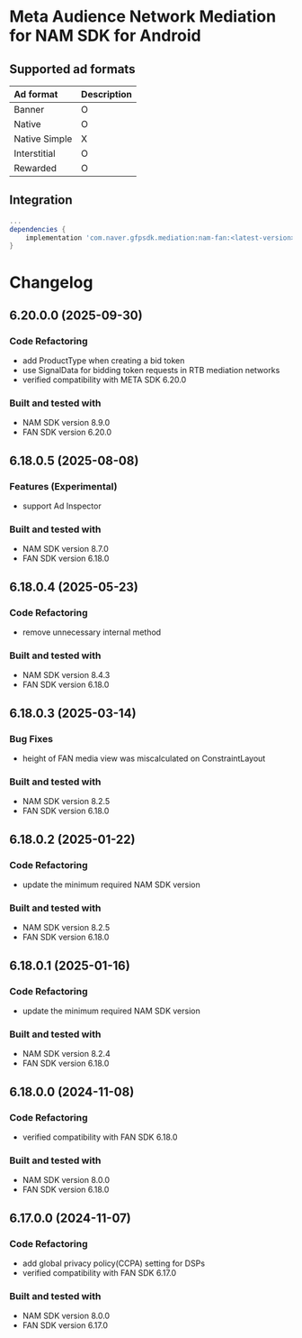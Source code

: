 # Meta Audience Network Mediation for NAM SDK for Android

## Supported ad formats

| Ad format     | Description |
|:--------------|:------------|
| Banner        | O           |
| Native        | O           |
| Native Simple | X           |
| Interstitial  | O           |
| Rewarded      | O           |

## Integration

```gradle
...
dependencies {
    implementation 'com.naver.gfpsdk.mediation:nam-fan:<latest-version>'  
}
```

# Changelog
## 6.20.0.0 (2025-09-30)
### Code Refactoring
* add ProductType when creating a bid token
* use SignalData for bidding token requests in RTB mediation networks
* verified compatibility with META SDK 6.20.0

### Built and tested with
- NAM SDK version 8.9.0
- FAN SDK version 6.20.0

## 6.18.0.5 (2025-08-08)

### Features (Experimental)
* support Ad Inspector

### Built and tested with
- NAM SDK version 8.7.0
- FAN SDK version 6.18.0

## 6.18.0.4 (2025-05-23)
### Code Refactoring
* remove unnecessary internal method

### Built and tested with
- NAM SDK version 8.4.3
- FAN SDK version 6.18.0

## 6.18.0.3 (2025-03-14)
### Bug Fixes
* height of FAN media view was miscalculated on ConstraintLayout

### Built and tested with
- NAM SDK version 8.2.5
- FAN SDK version 6.18.0

## 6.18.0.2 (2025-01-22)
### Code Refactoring
* update the minimum required NAM SDK version

### Built and tested with
- NAM SDK version 8.2.5
- FAN SDK version 6.18.0

## 6.18.0.1 (2025-01-16)
### Code Refactoring
* update the minimum required NAM SDK version

### Built and tested with
- NAM SDK version 8.2.4
- FAN SDK version 6.18.0

## 6.18.0.0 (2024-11-08)

### Code Refactoring

* verified compatibility with FAN SDK 6.18.0 

### Built and tested with
- NAM SDK version 8.0.0
- FAN SDK version 6.18.0

## 6.17.0.0 (2024-11-07)

### Code Refactoring

* add global privacy policy(CCPA) setting for DSPs
* verified compatibility with FAN SDK 6.17.0

### Built and tested with
- NAM SDK version 8.0.0
- FAN SDK version 6.17.0